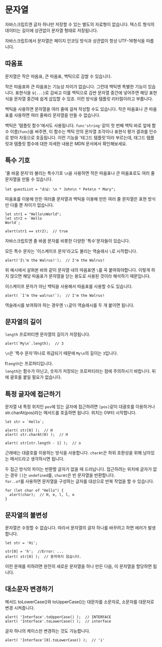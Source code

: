# 문자열
자바스크립트엔 글자 하나만 저장할 수 있는 별도의 자료형이 없습니다. 텍스트 형식의 데이터는 길이에 상관없이 문자열 형태로 저장됩니다.   
   
자바스크립트에서 문자열은 페이지 인코딩 방식과 상관없이 항상 UTF-16형식을 따릅니다.   


## 따옴표
문자열은 작은 따옴표, 큰 따옴표, 백틱으로 감쌀 수 있습니다.   
   
작은 따옴표와 큰 따옴표는 기능상 차이가 없습니다. 그런데 백틱엔 특별한 기능이 있습니다. 표현식을 `${...}`로 감싸고 이를 백틱으로 감싼 문자열 중간에 넣어주면 해당 표현식을 문자열 중간에 쉽게 삽입할 수 있죠. 이런 방식을 템플릿 리터럴이라고 부릅니다.   
   
백틱을 사용하면 문자열을 여러 줄에 걸쳐 작성할 수도 있습니다. 작은 따옴표나 큰 따옴표를 사용하면 여러 줄짜리 문자열을 만들 수 없습니다.   
   
백틱은 '템플릿 함수'에서도 사용됩니다. `func'string'`같이 첫 번째 백틱 바로 앞에 함수 이름(`func`)을 써주면, 이 함수는 백틱 안의 문자열 조각이나 표현식 평가 결과를 인수로 받아 자동으로 호출됩니다. 이런 기능을 '테그드 템플릿'이라 부르는데, 태그드 템플릿과 템플릿 함수에 대한 자세한 내용은 MDN 문서에서 확인해보세요.


## 특수 기호
'줄 바꿈 문자'라 불리는 특수기호 `\n`을 사용하면 작은 따옴표나 큰 따옴표로도 여러 줄 문자열을 만들 수 있습니다.
```
let guestList = "손님: \n * John\n * Pete\n * Mary";
```
따옴표를 이용해 만든 여러줄 문자열과 백틱을 이용해 만든 여러 줄 문자열은 표현 방식만 다를 뿐 차이가 없습니다.
```
let str1 = "Hello\nWorld";
let str2 = `Hello
World`;

alert(str1 == str2);  // true
```
자바스크립트엔 줄 바꿈 문자를 비롯한 다양한 '특수'문자들이 있습니다.   
   
모든 특수 문자는 '이스케이프 문자'라고도 불리는 역슬래시 `\`로 시작합니다.
```
alert('I\'m the Walrus!');  // I'm the Walrus!
```
위 예시에서 살펴본 바와 같이 문자열 내의 따옴표엔 `\`를 꼭 붙여줘야합니다. 이렇게 하지 않으면 해당 따옴표가 문자열을 닫는 용도로 사용된 것이라 해석하기 때문입니다.   
   
이스케이프 문자가 아닌 백틱을 사용해서 따옴표를 사용할 수도 있습니다.
```
alert( `I'm the walrus!`);  // I'm the Walrus!
```
역슬래시를 보여줘야 하는 경우엔 `\\`같이 역슬래시를 두 개 붙이면 됩니다.


## 문자열의 길이
`length` 프로퍼티엔 문자열의 길이가 저장됩니다.
```
alert(`My\n`.length);  // 3
```
`\n`은 '특수 문자'하나로 취급되기 때문에 `My\n`의 길이는 `3`입니다.   
   
❗`length`는 프로퍼티입니다.   
`length`는 함수가 아닌고, 숫자가 저장되는 프로퍼티라는 점에 주의하시기 바랍니다. 뒤에 괄호를 붙일 필요가 없습니다.


## 특정 글자에 접근하기
문자열 내 특정 위치인 `pos`에 있는 글자에 접근하려면 `[pos]`같이 대괄호를 이용하거나 str.charAt(pos)라는 메서드를 호출하면 됩니다. 위치는 0부터 시작합니다.
```
let str = `Hello`;

alert( str[0] );  // H
alert( str.charAt(0) );  // H

alert( str[str.length - 1] );  // o
```
근래에는 대괄호를 이용하는 방식을 사용합니다. `charAt`은 하위 호환성을 위해 남아있는 메서드라고 생각하시면 됩니다.   
   
두 접근 방식의 차이는 반환할 글자가 없을 때 드러납니다. 접근하려는 위치에 글자가 없는 경우 `[]`는 `undefined`를, `charAt`은 빈 문자열을 반환합니다.   
`for..of`를 사용하면 문자열을 구성하는 글자를 대상으로 반복 작업을 할 수 있습니다.
```
for (let char of "Hello") {
  alert(char);  // H, e, l, l, o
}
```


## 문자열의 불변성
문자열은 수정할 수 없습니다. 따라서 문자열의 글자 하나를 바꾸려고 하면 에러가 발생합니다.
```
let str = 'Hi';

str[0] = 'h';  //Error: ...
alert( str[0] );  // 동작하지 않습니다.
```
이런 문제를 피하려면 완전히 새로운 문자열을 하나 만든 다음, 이 문자열을 할당하면 됩니다.


## 대소문자 변경하기
메서드 toLowerCase()와 toUpperCase()는 대문자를 소문자로, 소문자를 대문자로 변경 시켜줍니다.
```
alert( 'Interface'.toUpperCase() );  // INTERFACE
alert( 'Interface'.toLowerCase() );  // interface
```
글자 하나의 케이스만 변경하는 것도 가능합니다.
```
alert( 'Interface'[0].toLowerCase() );  // 'i'
```


